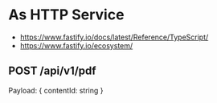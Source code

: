 # As HTTP Service

- https://www.fastify.io/docs/latest/Reference/TypeScript/
- https://www.fastify.io/ecosystem/

## POST /api/v1/pdf

Payload: { contentId: string }
